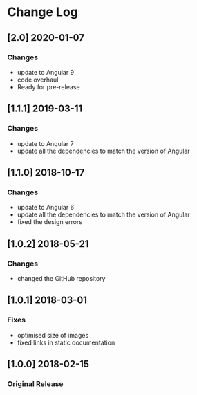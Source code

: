 # Change Log
## [2.0] 2020-01-07
### Changes
- update to Angular 9
- code overhaul
- Ready for pre-release

## [1.1.1] 2019-03-11
### Changes
- update to Angular 7
- update all the dependencies to match the version of Angular

## [1.1.0] 2018-10-17
### Changes
- update to Angular 6
- update all the dependencies to match the version of Angular
- fixed the design errors

## [1.0.2] 2018-05-21
### Changes
- changed the GitHub repository

## [1.0.1] 2018-03-01
### Fixes
- optimised size of images
- fixed links in static documentation

## [1.0.0] 2018-02-15
### Original Release
